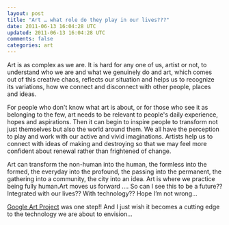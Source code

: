 ```yaml
---           
layout: post
title: "Art … what role do they play in our lives???"
date: 2011-06-13 16:04:28 UTC
updated: 2011-06-13 16:04:28 UTC
comments: false
categories: art
---
```


Art is as complex as we are. It is hard for any one of us, artist or not, to understand who we are and what we genuinely do and art, which comes out of this creative chaos, reflects our situation and helps us to recognize its variations, how we connect and disconnect with other people, places and ideas.

For people who don't know what art is about, or for those who see it as belonging to the few, art needs to be relevant to people's daily experience, hopes and aspirations. Then it can begin to inspire people to transform not just themselves but also the world around them.
We all have the perception to play and work with our active and vivid imaginations. Artists help us to connect with ideas of making and destroying so that we may feel more confident about renewal rather than frightened of change.

Art can transform the non-human into the human, the formless into the formed, the everyday into the profound, the passing into the permanent, the gathering into a community, the city into an idea.
Art is where we practice being fully human.Art moves us forward …. So can I see this to be a future?? Integrated with our lives?? With technology?? Hope I’m not wrong…

[Google Art Project](http://www.googleartproject.com/) was one step!!
And I just wish it becomes a cutting edge to the technology we are about to envision…